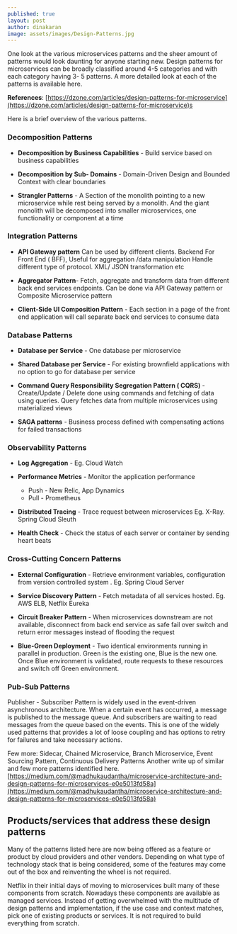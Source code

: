 ```yaml
---
published: true
layout: post
author: dinakaran
image: assets/images/Design-Patterns.jpg
---
```

One look at the various microservices patterns and the sheer amount of patterns would look daunting for anyone starting new. Design patterns for microservices can be broadly classified around 4-5 categories and with each category having 3- 5 patterns. A more detailed look at each of the patterns is available here. 

**References**: [https://dzone.com/articles/design-patterns-for-microservice](https://dzone.com/articles/design-patterns-for-microservice)s

Here is a brief overview of the various patterns.

### Decomposition Patterns

- **Decomposition by Business Capabilities** - Build service based on business capabilities

- **Decomposition by Sub- Domains** - Domain-Driven Design and Bounded Context with clear boundaries

- **Strangler Patterns** - A Section of the monolith pointing to a new microservice while rest being served by a monolith. And the giant monolith will be decomposed into smaller microservices,  one functionality or component at a time

### Integration Patterns

- **API Gateway pattern**
	Can be used by different clients. Backend For Front End ( BFF),
 	Useful for aggregation /data  manipulation
 	Handle different type of protocol. XML/ JSON transformation etc
    
- **Aggregator Pattern**- Fetch, aggregate and transform data from different back end services endpoints. Can be done via API Gateway pattern or Composite Microservice pattern

- **Client-Side UI Composition Pattern** - Each section in a page of the front end application will call separate back end services to consume data

### Database Patterns

- **Database per Service** - One database per microservice

- **Shared Database per Service** - For existing brownfield applications with no option to go for database per service

- **Command Query Responsibility Segregation Pattern ( CQRS)** - Create/Update / Delete done using commands and fetching of data using queries. Query fetches data from multiple microservices using materialized views

- **SAGA patterns** - Business process defined with compensating actions for failed transactions

### Observability Patterns

- **Log Aggregation** - Eg. Cloud Watch

- **Performance Metrics** - Monitor the application performance
	-	Push - New Relic, App Dynamics
	-	Pull - Prometheus

- **Distributed Tracing** - Trace request between microservices Eg. X-Ray. Spring Cloud Sleuth

- **Health Check** - Check the status of each server or container by sending heart beats

### Cross-Cutting Concern Patterns

- **External Configuration** - Retrieve environment variables, configuration from version controlled system . Eg. Spring Cloud Server

- **Service Discovery Pattern** - Fetch metadata of all services hosted. Eg. AWS ELB, Netflix Eureka

- **Circuit Breaker Pattern** - When microservices downstream are not available, disconnect from back end service as safe fail over switch and return error messages instead of flooding the request

- **Blue-Green Deployment** - Two identical environments running in parallel in production. Green is the existing one, Blue is the new one. Once Blue environment is validated, route requests to these resources and switch off Green environment.

### Pub-Sub Patterns

Publisher - Subscriber Pattern is widely used in the event-driven asynchronous architecture. When a certain event has occurred, a message is published to the message queue. And subscribers are waiting to read messages from the queue based on the events. This is one of the widely used patterns that provides a lot of loose coupling and has options to retry for failures and take necessary actions.


Few more: Sidecar, Chained Microservice, Branch Microservice, Event Sourcing Pattern, Continuous Delivery Patterns
Another write up of similar and few more patterns identified here. 
[https://medium.com/@madhukaudantha/microservice-architecture-and-design-patterns-for-microservices-e0e5013fd58a](https://medium.com/@madhukaudantha/microservice-architecture-and-design-patterns-for-microservices-e0e5013fd58a)

## Products/services that address these design patterns

Many of the patterns listed here are now being offered as a feature or product by cloud providers and other vendors. Depending on what type of technology stack that is being considered, some of the features may come out of the box and reinventing the wheel is not required. 

Netflix in their initial days of moving to microservices built many of these components from scratch. Nowadays these components are available as managed services. Instead of getting overwhelmed with the multitude of design patterns and implementation, if the use case and context matches, pick one of existing products or services. It is not required to build everything from scratch.
